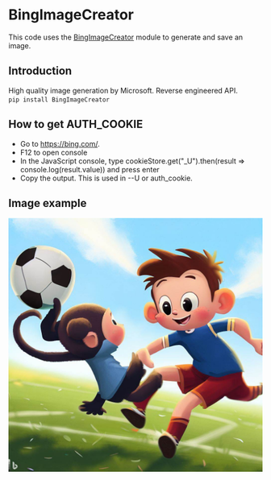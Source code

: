 # BingImageCreator
This code uses the [BingImageCreator](https://github.com/acheong08/BingImageCreator/tree/main) module to generate and save an image.
## Introduction
High quality image generation by Microsoft. Reverse engineered API.    
`pip install BingImageCreator`
## How to get AUTH_COOKIE
* Go to https://bing.com/.
* F12 to open console
* In the JavaScript console, type cookieStore.get("_U").then(result => console.log(result.value)) and press enter
* Copy the output. This is used in --U or auth_cookie.
## Image example
![example](./1.jpeg)
